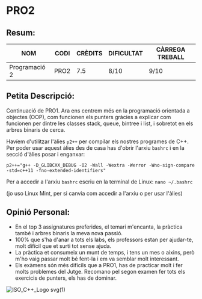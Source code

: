 # PRO2
## Resum:
| NOM | CODI | CRÈDITS | DIFICULTAT | CÀRREGA TREBALL | 
| --- | ---- | ------- | -----------| --------------- |
| Programació 2 | PRO2 |   7.5   |    8/10    |       9/10      | 

## Petita Descripció:
Continuació de PRO1. Ara ens centrem més en la programació orientada a objectes (OOP), com funcionen els punters gràcies a explicar com funcionen per dintre les classes stack, queue, bintree i list, i sobretot en els arbres binaris de cerca. 

Havíem d'utilitzar l'àlies ``p2++`` per compilar els nostres programes de C++. Per poder usar aquest àlies des de casa has d'obrir l'arxiu ``bashrc`` i en la secció d'àlies posar i enganxar: 

``p2++="g++ -D_GLIBCXX_DEBUG -O2 -Wall -Wextra -Werror -Wno-sign-compare -std=c++11 -fno-extended-identifiers"``

Per a accedir a l'arxiu ``bashrc`` escriu en la terminal de Linux: ``nano ~/.bashrc``

(jo uso Linux Mint, per si canvia com accedir a l'arxiu o per usar l'àlies)

## Opinió Personal:
- En el top 3 assignatures preferides, el temari m'encanta, la pràctica també i arbres binaris la meva nova passió.
- 100% que s'ha d'anar a tots els labs, els professors estan per ajudar-te, molt difícil que et surti tot sense ajuda.
- La pràctica et consumeix un munt de temps, i tens un mes o aixins, però m'ho vaig passar molt bé fent-la i em va semblar molt interessant.
- Els exàmens són més difícils que a PRO1, has de practicar molt i fer molts problemes del Jutge. Recomano pel segon examen fer tots els exercicis de punters, els has de dominar.

![ISO_C++_Logo svg(1)](https://github.com/user-attachments/assets/c8945d45-66ec-4317-ac6a-c9ed3b06c134)

